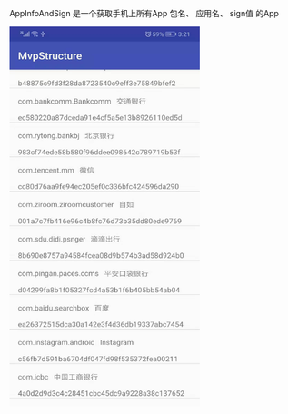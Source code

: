 AppInfoAndSign
是一个获取手机上所有App 包名、 应用名、 sign值 的App



<img src="https://github.com/WuMaoQiang/AppInfoAndSign/blob/master/Preview/79ddf6ed756d595d1f63bba3b5d0411.jpg" width="335" height="669"  />
